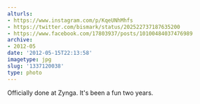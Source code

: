 ```yaml
---
alturls:
- https://www.instagram.com/p/KqeUNhMhfs
- https://twitter.com/bismark/status/202522737187635200
- https://www.facebook.com/17803937/posts/10100484037476989
archive:
- 2012-05
date: '2012-05-15T22:13:58'
imagetype: jpg
slug: '1337120038'
type: photo
---
```


Officially done at Zynga. It's been a fun two years.

